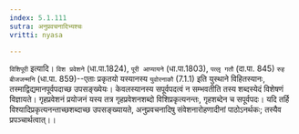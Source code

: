 ```yaml
---
index: 5.1.111
sutra: अनुप्रवचनादिभ्यश्चः
vritti: nyasa

---
```

`विशिपूरी` इत्यादि। `विश प्रवेशने` (धा.पा.1824), `पूरी आप्यायने` (धा.पा.1803), `पत्लृ गतौ` (दा.पा. 845) `रुह बीजजन्मनि` (धा.पा. 859)--एताः प्रकृतयो यस्यानस्य `युवोरनाकौ` (7.1.1) इति युस्थाने विहितस्यानः, तस्माद्विद्यमानपूर्वपदाच्छ उपसङ्ख्येयः। केवलस्यानस्य सपूर्वपदत्वं न सम्भवतीति तस्य शब्दस्येदं विशेषणं विज्ञायते। गृहप्रवेशनं प्रयोजनं यस्य तत्र गृहप्रवेशनशब्दो विशिप्रकृत्यनन्तः, गृहशब्देन च सपूर्वपदः। यदि तर्हि विश्यादिप्रकृत्यनन्ताच्छशब्दाच्छ उपसङ्ख्यायते, अनुप्रवचनादिषु संवेशनारोहणादीनां पाठोऽनर्थकः; तस्यैव प्रपञ्चार्थत्वात्।।